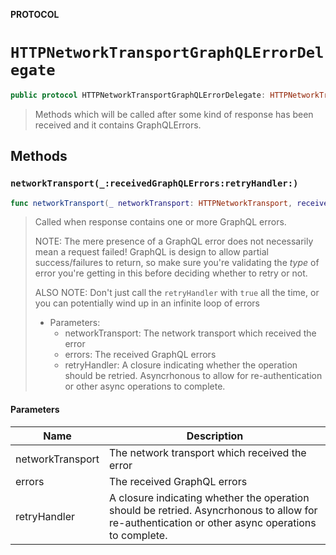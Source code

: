 **PROTOCOL**

# `HTTPNetworkTransportGraphQLErrorDelegate`

```swift
public protocol HTTPNetworkTransportGraphQLErrorDelegate: HTTPNetworkTransportDelegate
```

> Methods which will be called after some kind of response has been received and it contains GraphQLErrors.

## Methods
### `networkTransport(_:receivedGraphQLErrors:retryHandler:)`

```swift
func networkTransport(_ networkTransport: HTTPNetworkTransport, receivedGraphQLErrors errors: [GraphQLError], retryHandler: @escaping (_ shouldRetry: Bool) -> Void)
```

> Called when response contains one or more GraphQL errors.
>
> NOTE: The mere presence of a GraphQL error does not necessarily mean a request failed!
>       GraphQL is design to allow partial success/failures to return, so make sure
>       you're validating the *type* of error you're getting in this before deciding whether to retry or not.
>
> ALSO NOTE: Don't just call the `retryHandler` with `true` all the time, or you can
>            potentially wind up in an infinite loop of errors
>
> - Parameters:
>   - networkTransport: The network transport which received the error
>   - errors: The received GraphQL errors
>   - retryHandler: A closure indicating whether the operation should be retried. Asyncrhonous to allow for re-authentication or other async operations to complete.

#### Parameters

| Name | Description |
| ---- | ----------- |
| networkTransport | The network transport which received the error |
| errors | The received GraphQL errors |
| retryHandler | A closure indicating whether the operation should be retried. Asyncrhonous to allow for re-authentication or other async operations to complete. |